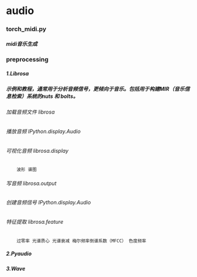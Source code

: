 # audio

### torch_midi.py
##### midi音乐生成


### preprocessing
##### 1.Librosa
##### 示例和教程，通常用于分析音频信号，更倾向于音乐。包括用于构建MIR（音乐信息检索）系统的nuts 和 bolts。
###### 加载音频文件   librosa
###### 播放音频  IPython.display.Audio
###### 可视化音频 librosa.display	
        波形 谱图
###### 写音频 librosa.output
###### 创建音频信号 IPython.display.Audio
###### 特征提取 librosa.feature
        过零率 光谱质心 光谱衰减 梅尔频率倒谱系数（MFCC） 色度频率
##### 2.Pyaudio
##### 3.Wave
